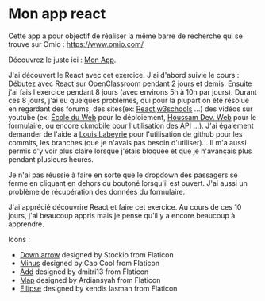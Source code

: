# Mon app react

Cette app a pour objectif de réaliser la même barre de recherche qui se trouve sur Omio : https://www.omio.com/

Découvrez le juste ici : [Mon App](https://leteinta.github.io/Exercice-React/).

J'ai découvert le React avec cet exercice. J'ai d'abord suivie le cours : [Débutez avec React](https://openclassrooms.com/fr/courses/7008001-debutez-avec-react) sur OpenClassroom pendant 2 jours et demis. Ensuite j'ai fais l'exercice pendant 8 jours (avec environs 5h à 10h par jours). 
Durant ces 8 jours, j'ai eu quelques problèmes, qui pour la plupart on été résolue en regardant des forums, des sites(ex: [React](https://react.dev/),[w3schools](https://www.w3schools.com/) ...) 
des vidéos sur youtube (ex: [École du Web](https://www.youtube.com/@EcoleduWeb) pour le déploiement, [Houssam Dev. Web](https://www.youtube.com/@HoussamCode) pour le formulaire, ou encore [ckmobile](https://www.youtube.com/@ckmobile) pour l'utilisation des API ...).
J'ai également demander de l'aide à [Louis Labeyrie](https://github.com/Razano26) pour l'utilisation de github pour les commits, les branches (que je n'avais pas besoin d'utiliser)... Il m'a aussi permis d'y voir plus claire lorsque j'étais bloquée et que je n'avançais plus pendant plusieurs heures.

Je n'ai pas réussie à faire en sorte que le dropdown des passagers se ferme en cliquant en dehors du boutoné lorsqu'il est ouvert.
J'ai aussi un problème de récupération des données du formulaire.


J'ai apprécié découvrire React et faire cet exercice. Au cours de ces 10 jours, j'ai beaucoup appris mais je pense qu'il y a encore beaucoup à apprendre.

Icons :
- [Down arrow](https://www.flaticon.com/fr/icone-gratuite/fleche-vers-le-bas_7691674) designed by Stockio from Flaticon
- [Minus](https://www.flaticon.com/free-icon/minus_10694558) designed by Cap Cool from Flaticon 
- [Add](https://www.flaticon.com/free-icon/add_992651) designed by dmitri13 from Flaticon 
- [Map](https://www.flaticon.com/fr/icone-gratuite/carte_9568412) designed by Ardiansyah from Flaticon 
- [Ellipse](https://www.flaticon.com/fr/icones-gratuites/ellipse) designed by kendis lasman from Flaticon
